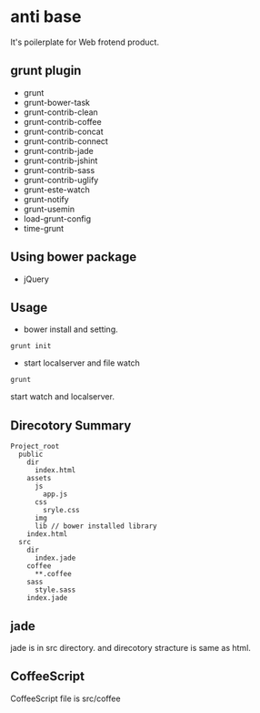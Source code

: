 anti base
=========

It's poilerplate for Web frotend product.

## grunt plugin
- grunt
- grunt-bower-task
- grunt-contrib-clean
- grunt-contrib-coffee
- grunt-contrib-concat
- grunt-contrib-connect
- grunt-contrib-jade
- grunt-contrib-jshint
- grunt-contrib-sass
- grunt-contrib-uglify
- grunt-este-watch
- grunt-notify
- grunt-usemin
- load-grunt-config
- time-grunt

## Using bower package
- jQuery

## Usage
- bower install and setting.
````
grunt init
````

- start localserver and file watch
````
grunt
````

start watch and localserver.

## Direcotory Summary
````
Project_root
  public
    dir
      index.html
    assets
      js
        app.js
      css
        sryle.css
      img
      lib // bower installed library
    index.html
  src
    dir
      index.jade
    coffee
      **.coffee
    sass
      style.sass
    index.jade
````

## jade
jade is in src directory. and direcotory stracture is same as html.

## CoffeeScript
CoffeeScript file is src/coffee

